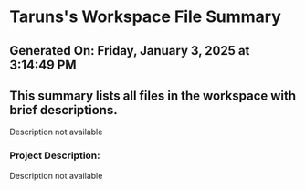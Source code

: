 # Taruns's Workspace File Summary
## Generated On: Friday, January 3, 2025 at 3:14:49 PM
This summary lists all files in the workspace with brief descriptions.
---
Description not available 
### Project Description:
 Description not available
